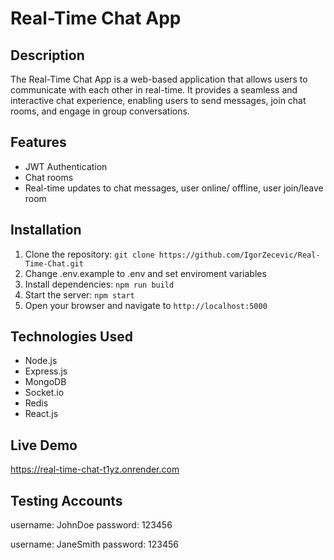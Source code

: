 # Real-Time Chat App

## Description

The Real-Time Chat App is a web-based application that allows users to communicate with each other in real-time. It provides a seamless and interactive chat experience, enabling users to send messages, join chat rooms, and engage in group conversations.

## Features

- JWT Authentication
- Chat rooms
- Real-time updates to chat messages, user online/ offline, user join/leave room

## Installation

1. Clone the repository: `git clone https://github.com/IgorZecevic/Real-Time-Chat.git`
2. Change .env.example to .env and set enviroment variables
3. Install dependencies: `npm run build`
4. Start the server: `npm start`
5. Open your browser and navigate to `http://localhost:5000`

## Technologies Used

- Node.js
- Express.js
- MongoDB
- Socket.io
- Redis
- React.js

## Live Demo

https://real-time-chat-t1yz.onrender.com

## Testing Accounts

username: JohnDoe
password: 123456

username: JaneSmith
password: 123456
